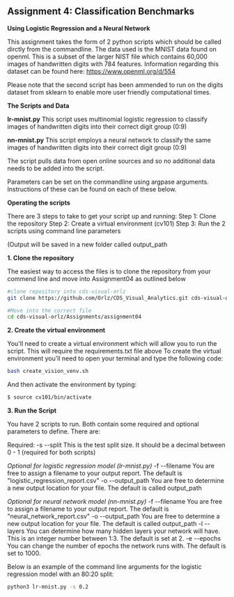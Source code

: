 
## Assignment 4: Classification Benchmarks


**Using Logistic Regression and a Neural Network**

This assignment takes the form of 2 python scripts which should be called dirctly from the commandline. The data used is the MNIST data found on openml. 
This is a subset of the larger NIST file which contains 60,000 images of handwritten digits with 784 features. 
Information regarding this dataset can be found here: https://www.openml.org/d/554

Please note that the second script has been ammended to run on the digits dataset from sklearn to enable more user friendly computational times. 


__The Scripts and Data__ 

**lr-mnist.py**  This script uses multinomial logistic regression to classify images of handwritten digits into their correct digit group (0:9)


**nn-mnist.py**  This script employs a neural network to classify the same images of handwritten digits into their correct digit group (0:9)


The script pulls data from open online sources and so no additional data needs to be added into the script. 

Parameters can be set on the commandline using argpase arguments. Instructions of these can be found on each of these below. 

__Operating the scripts__

There are 3 steps to take to get your script up and running: 
Step 1: Clone the repository
Step 2: Create a virtual environment (cv101) 
Step 3: Run the 2 scripts using command line parameters 

(Output will be saved in a new folder called output_path


__1. Clone the repository__ 

The easiest way to access the files is to clone the repository from your commend line and move into Assignment04 as outlined below 

```bash
#clone repository into cds-visual-orlz
git clone https://github.com/Orlz/CDS_Visual_Analytics.git cds-visual-orlz

#Move into the correct file 
cd cds-visual-orlz/Assignments/assignment04
```

__2. Create the virtual environment__

You'll need to create a virtual environment which will allow you to run the script. This will require the requirements.txt file above 
To create the virtual environment you'll need to open your terminal and type the following code: 

```bash
bash create_vision_venv.sh
```
And then activate the environment by typing: 
```bash
$ source cv101/bin/activate
```


__3. Run the Script__

You have 2 scripts to run. Both contain some required and optional parameters to define. There are: 

Required: 
-s --split  This is the test split size. It should be a decimal between 0 - 1  (required for both scripts) 

_Optional for logistic regression model (lr-mnist.py)_
-f --filename   You are free to assign a filename to your output report. The default is "logistic_regression_report.csv"
-o --output_path   You are free to determine a new output location for your file. The default is called output_path 

_Optional for neural network model (nn-mnist.py)_
-f --filename       You are free to assign a filename to your output report. The default is "neural_network_report.csv"
-o --output_path    You are free to determine a new output location for your file. The default is called output_path
-l --layers         You can determine how many hidden layers your network will have. This is an integer number between 1:3. The default is set at 2. 
-e --epochs         You can change the number of epochs the network runs with. The default is set to 1000.  


Below is an example of the command line arguments for the logistic regression model with an 80:20 split: 

```bash
python3 lr-mnist.py -s 0.2 
```






